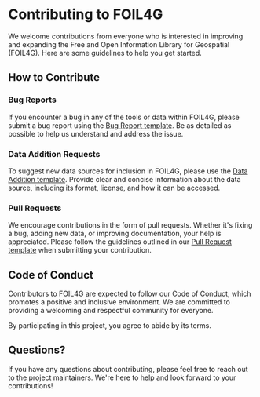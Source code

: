 # Contributing to FOIL4G

We welcome contributions from everyone who is interested in improving and expanding the Free and Open Information Library for Geospatial (FOIL4G). Here are some guidelines to help you get started.

## How to Contribute

### Bug Reports

If you encounter a bug in any of the tools or data within FOIL4G, please submit a bug report using the [Bug Report template](.github/ISSUE_TEMPLATE/bug_report.md). Be as detailed as possible to help us understand and address the issue.

### Data Addition Requests

To suggest new data sources for inclusion in FOIL4G, please use the [Data Addition template](.github/ISSUE_TEMPLATE/data_addition.md). Provide clear and concise information about the data source, including its format, license, and how it can be accessed.

### Pull Requests

We encourage contributions in the form of pull requests. Whether it's fixing a bug, adding new data, or improving documentation, your help is appreciated. Please follow the guidelines outlined in our [Pull Request template](.github/PULL_REQUEST_TEMPLATE.md) when submitting your contribution.

## Code of Conduct

Contributors to FOIL4G are expected to follow our Code of Conduct, which promotes a positive and inclusive environment. We are committed to providing a welcoming and respectful community for everyone.

By participating in this project, you agree to abide by its terms.

## Questions?

If you have any questions about contributing, please feel free to reach out to the project maintainers. We're here to help and look forward to your contributions!
